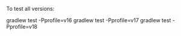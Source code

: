 To test all versions:

gradlew test -Pprofile=v16
gradlew test -Pprofile=v17
gradlew test -Pprofile=v18
